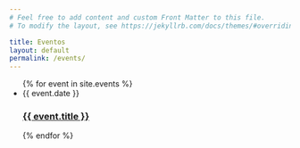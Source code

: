 ```yaml
---
# Feel free to add content and custom Front Matter to this file.
# To modify the layout, see https://jekyllrb.com/docs/themes/#overriding-theme-defaults

title: Eventos
layout: default
permalink: /events/
---
```





<ul class="post-meta">
{% for event in site.events %}
    <li>
        <span class="post-meta">{{ event.date }}</span>
        <h3>
            <a class="post-link" href="{{event.url}}">
            {{ event.title }}
            </a>
        </h3>
    </li> 
 {% endfor %}
</ul>